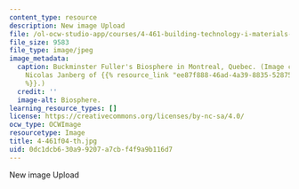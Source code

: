 ```yaml
---
content_type: resource
description: New image Upload
file: /ol-ocw-studio-app/courses/4-461-building-technology-i-materials-and-construction-fall-2004/0dc1dcb630a99207a7cbf4f9a9b116d7_4-461f04-th.jpg
file_size: 9583
file_type: image/jpeg
image_metadata:
  caption: Buckminster Fuller's Biosphere in Montreal, Quebec. (Image courtesy of
    Nicolas Janberg of {{% resource_link "ee87f888-46ad-4a39-8835-52875378793c" "Structurae"
    %}}.)
  credit: ''
  image-alt: Biosphere.
learning_resource_types: []
license: https://creativecommons.org/licenses/by-nc-sa/4.0/
ocw_type: OCWImage
resourcetype: Image
title: 4-461f04-th.jpg
uid: 0dc1dcb6-30a9-9207-a7cb-f4f9a9b116d7
---
```

New image Upload
